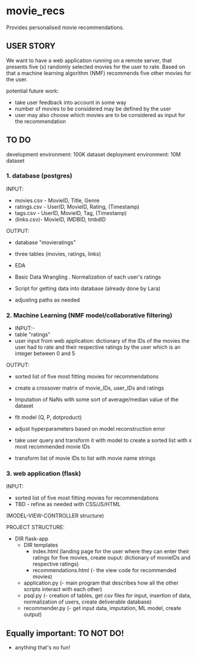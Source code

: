 # movie_recs
Provides personalised movie recommendations.

## USER STORY

We want to have a web application running on a remote server, that presents five (x) randomly selected movies for the user to rate.
Based on that a machine learning algorithm (NMF) recommends five other movies for the user.

potential future work:
- take user feedback into account in some way
- number of movies to be considered may be defined by the user
- user may also choose which movies are to be considered as input for the recommendation


## TO DO

development environment: 100K dataset
deployment environment: 10M dataset

### 1. database (postgres)
INPUT:
- movies.csv - MovieID, Title, Genre
- ratings.csv - UserID, MovieID, Rating, (Timestamp)
- tags.csv - UserID, MovieID, Tag, (Timestamp)
- (links.csv)- MovieID, IMDBID, tmbdID

OUTPUT:
- database "movieratings"
- three tables (movies, ratings, links)

- EDA
- Basic Data Wrangling
. Normalization of each user's ratings
- Script for getting data into database (already done by Lara)
- adjusting paths as needed

### 2. Machine Learning (NMF model/collaborative filtering)
- INPUT:-
- table "ratings"
- user input from web application: dictionary of the IDs of the movies the user had to rate and their respective ratings by the user which is an integer between 0 and 5

OUTPUT:
- sorted list of five most fitting movies for recommendations

- create a crossover matrix of movie_IDs, user_IDs and ratings
- Imputation of NaNs with some sort of average/median value of the dataset
- fit model (Q, P, dotproduct)
- adjust hyperparameters based on model reconstruction error
- take user query and transform it with model to create a sorted list with x most recommended movie IDs
- transform list of movie IDs to list with movie name strings

### 3. web application (flask)
INPUT:
- sorted list of five most fitting movies for recommendations
- TBD - refine as needed with CSS/JS/HTML

(MODEL-VIEW-CONTROLLER structure)

PROJECT STRUCTURE:
- DIR flask-app
    - DIR templates
      - index.html (landing page for the user where they can enter their ratings for five movies, create ouput: dictionary of movieIDs and respective ratings)
      - recommendations.html (- the view code for recommended movies)
    - application.py (- main program that describes how all the other scripts interact with each other)
    - psql.py (- creation of tables, get csv files for input, insertion of data, normalization of users, create deliverable database)
    - recommender.py (- get input data, imputation, ML model, create output)

## Equally important: TO NOT DO!
- anything that's no fun!

